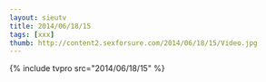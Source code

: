 ```yaml
--- 
layout: sieutv
title: 2014/06/18/15
tags: [xxx]
thumb: http://content2.sexforsure.com/2014/06/18/15/Video.jpg
---
```

{% include tvpro src="2014/06/18/15" %} 
